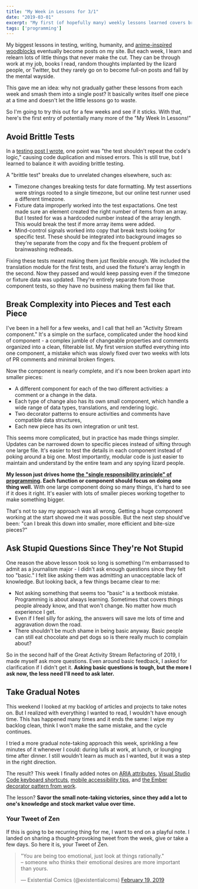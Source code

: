 ```yaml
---
title: "My Week in Lessons for 3/1"
date: "2019-03-01"
excerpt: "My first (of hopefully many) weekly lessons learned covers brittle tests, complex components, stupid questions, and existential emotions."
tags: ['programming']
---
```


My biggest lessons in testing, writing, humanity, and [anime-inspired woodblocks](https://www.maxwellantonucci.com/notes/2019-02-22.html) eventually become posts on my site. But each week, I learn and relearn lots of little things that never make the cut. They can be through work at my job, books I read, random thoughts implanted by the lizard people, or Twitter, but they rarely go on to become full-on posts and fall by the mental wayside.

This gave me an idea: why not gradually gather these lessons from each week and smash them into a single post? It basically writes itself one piece at a time and doesn't let the little lessons go to waste.

So I'm going to try this out for a few weeks and see if it sticks. With that, here's the first entry of potentially many more of the "My Week In Lessons!"

## Avoid Brittle Tests

In a [testing post I wrote](https://dev.to/maxwell_dev/the-testing-introduction-i-wish-i-had-2dn), one point was "the test shouldn't repeat the code's logic," causing code duplication and missed errors. This is still true, but I learned to balance it with avoiding brittle testing.

A "brittle test" breaks due to unrelated changes elsewhere, such as:

* Timezone changes breaking tests for date formatting. My test assertions were strings rooted to a single timezone, but our online test runner used a different timezone.
* Fixture data improperly worked into the test expactations. One test made sure an element created the right number of items from an array. But I tested for was a hardcoded number instead of the array length. This would break the test if more array items were added.
* Mind-control signals worked into copy that break tests looking for specific test. These should be integrated into background images so they're separate from the copy and fix the frequent problem of brainwashing redheads.

Fixing these tests meant making them just flexible enough. We included the translation module for the first tests, and used the fixture's array length in the second. Now they passed and would keep passing even if the timezone or fixture data was updated. They're entirely separate from those component tests, so they have no business making them fail like that.

## Break Complexity into Pieces and Test each Piece

I've been in a hell for a few weeks, and I call that hell an "Activity Stream component." It's a simple on the surface, complicated under the hood kind of component - a complex jumble of changeable properties and comments organized into a clean, filterable list. My first version stuffed everything into one component, a mistake which was slowly fixed over two weeks with lots of PR comments and minimal broken fingers.

Now the component is nearly complete, and it's now been broken apart into smaller pieces:

* A different component for each of the two different activities: a comment or a change in the data.
* Each type of change also has its own small component, which handle a wide range of data types, translations, and rendering logic.
* Two decorator patterns to ensure activities and comments have compatible data structures,
* Each new piece has its own integration or unit test.

This seems more complicated, but in practice has made things simpler. Updates can be narrowed down to specific pieces instead of sifting through one large file. It's easier to test the details in each component instead of poking around a big one. Most importantly, modular code is just easier to maintain and understand by the entire team and any spying lizard people.

**My lesson just drives home [the "single responsibility principle" of programming](https://en.wikipedia.org/wiki/Single_responsibility_principle). Each function or component should focus on doing one thing well.** With one large component doing so many things, it's hard to see if it does it right. It's easier with lots of smaller pieces working together to make something bigger.

That's not to say my approach was all wrong. Getting a huge component working at the start showed me it was possible. But the next step should've been: "can I break this down into smaller, more efficient and bite-size pieces?"

## Ask Stupid Questions Since They're Not Stupid

One reason the above lesson took so long is something I'm embarrassed to admit as a journalism major - I didn't ask enough questions since they felt too "basic." I felt like asking them was admitting an unacceptable lack of knowledge. But looking back, a few things became clear to me:

* Not asking something that seems too "basic" is a textbook mistake. Programming is about always learning. Sometimes that covers things people already know, and that won't change. No matter how much experience I get.
* Even if I feel silly for asking, the answers will save me lots of time and aggravation down the road.
* There shouldn't be much shame in being basic anyway. Basic people can still eat chocolate and pet dogs so is there really much to complain about?

So in the second half of the Great Activity Stream Refactoring of 2019, I made myself ask more questions. Even around basic feedback, I asked for clarification if I didn't get it. **Asking basic questions is tough, but the more I ask now, the less need I'll need to ask later.**

## Take Gradual Notes

This weekend I looked at my backlog of articles and projects to take notes on. But I realized with everything I wanted to read, I wouldn't have enough time. This has happened many times and it ends the same: I wipe my backlog clean, think I won't make the same mistake, and the cycle continues.

I tried a more gradual note-taking approach this week, sprinkling a few minutes of it whenever I could: during lulls at work, at lunch, or lounging time after dinner. I still wouldn't learn as much as I wanted, but it was a step in the right direction.

The result? This week I finally added notes on [ARIA attributes](https://maxx1128.gitbook.io/study-notebook/accessibility/ariaattributes), [Visual Studio Code keyboard shortcuts](https://maxx1128.gitbook.io/study-notebook/programming/vscodeshortcuts), [mobile accessibility tips](https://maxx1128.gitbook.io/study-notebook/accessibility/mobiledeviceaccessibility), and [the Ember decorator pattern from work](https://maxx1128.gitbook.io/study-notebook/ember/decoratorpattern).

The lesson? **Savor the small note-taking victories, since they add a lot to one's knowledge and stock market value over time.**

### Your Tweet of Zen

If this is going to be recurring thing for me, I want to end on a playful note. I landed on sharing a thought-provoking tweet from the week, give or take a few days. So here it is, your Tweet of Zen.

<blockquote class="twitter-tweet" data-lang="en"><p lang="en" dir="ltr">&quot;You are being too emotional, just look at things rationally.&quot;<br> – someone who thinks their emotional desires are more important than yours.</p>&mdash; Existential Comics (@existentialcoms) <a href="https://twitter.com/existentialcoms/status/1097951639728574466?ref_src=twsrc%5Etfw">February 19, 2019</a></blockquote>
<script async src="https://platform.twitter.com/widgets.js" charset="utf-8"></script>
